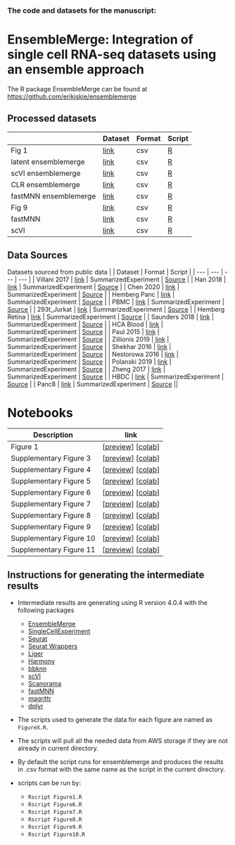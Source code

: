 ### The code and datasets for the manuscript:

# EnsembleMerge: Integration of single cell RNA-seq datasets using an ensemble approach

The R package EnsembleMerge can be found at https://github.com/erikjskie/ensemblemerge

## Processed datasets

| | Dataset | Format | Script | 
| --- | --- | --- | --- | 
| Fig 1| [link](https://s3.msi.umn.edu/skiex003/datasets/EnsembleMerge/fig1.csv) | csv | [R](https://github.com/erikjskie/ensemblemerge_manuscript/blob/main/Figure1.R) |
| latent ensemblemerge | [link](https://s3.msi.umn.edu/skiex003/datasets/EnsembleMerge/latent_ensemblemerge.csv) | csv | [R](https://github.com/erikjskie/ensemblemerge_manuscript/blob/main/Figure6.R) |
| scVI ensemblemerge | [link](https://s3.msi.umn.edu/skiex003/datasets/EnsembleMerge/SCVI_ensemblemerge.csv) | csv | [R](https://github.com/erikjskie/ensemblemerge_manuscript/blob/main/Figure7.R) |
| CLR ensemblemerge | [link](https://s3.msi.umn.edu/skiex003/datasets/EnsembleMerge/CLR_normalization.csv) | csv | [R](https://github.com/erikjskie/ensemblemerge_manuscript/blob/main/Figure8.R) |
| fastMNN ensemblemerge | [link](https://s3.msi.umn.edu/skiex003/datasets/EnsembleMerge/Methods_EnsembleMerge.csv) | csv | [R](https://github.com/erikjskie/ensemblemerge_manuscript/blob/main/Figure10.R) |
| Fig 9 | [link](https://s3.msi.umn.edu/skiex003/datasets/EnsembleMerge/fig9.csv) | csv | [R](https://github.com/erikjskie/ensemblemerge_manuscript/blob/main/Figure9.R) |
| fastMNN | [link](https://s3.msi.umn.edu/skiex003/datasets/EnsembleMerge/fastMNN.csv) | csv | [R](https://github.com/erikjskie/ensemblemerge_manuscript/blob/main/fastMNN.R) |
| scVI | [link](https://s3.msi.umn.edu/skiex003/datasets/EnsembleMerge/scVI.csv) | csv | [R](https://github.com/erikjskie/ensemblemerge_manuscript/blob/main/scVI.R) ||

## Data Sources
Datasets sourced from public data
| | Dataset | Format | Script | 
| --- | --- | --- | --- | 
| Villani 2017 | [link](https://s3.msi.umn.edu/skiex003/datasets/dataset=JC_benchmark_scRNAseq_version=20211008a/dataset_1.rds) | SummarizedExperiment | [Source](https://hub.docker.com/r/jinmiaochenlab/batch-effect-removal-benchmarking) |
| Han 2018 | [link](https://s3.msi.umn.edu/skiex003/datasets/dataset=JC_benchmark_scRNAseq_version=20211008a/dataset_2.rds) | SummarizedExperiment | [Source](https://hub.docker.com/r/jinmiaochenlab/batch-effect-removal-benchmarking) |
| Chen 2020 | [link](https://s3.msi.umn.edu/skiex003/datasets/dataset=JC_benchmark_scRNAseq_version=20211008a/dataset_3.rds) | SummarizedExperiment | [Source](https://hub.docker.com/r/jinmiaochenlab/batch-effect-removal-benchmarking) |
| Hemberg Panc | [link](https://s3.msi.umn.edu/skiex003/datasets/dataset=JC_benchmark_scRNAseq_version=20211008a/dataset_4.rds) | SummarizedExperiment | [Source](https://hub.docker.com/r/jinmiaochenlab/batch-effect-removal-benchmarking) |
| PBMC | [link](https://s3.msi.umn.edu/skiex003/datasets/dataset=JC_benchmark_scRNAseq_version=20211008a/dataset_5.rds) | SummarizedExperiment | [Source](https://hub.docker.com/r/jinmiaochenlab/batch-effect-removal-benchmarking) |
| 293t_Jurkat | [link](https://s3.msi.umn.edu/skiex003/datasets/dataset=JC_benchmark_scRNAseq_version=20211008a/dataset_6.rds) | SummarizedExperiment | [Source](https://hub.docker.com/r/jinmiaochenlab/batch-effect-removal-benchmarking) |
| Hemberg Retina | [link](https://s3.msi.umn.edu/skiex003/datasets/dataset=JC_benchmark_scRNAseq_version=20211008a/dataset_7.rds) | SummarizedExperiment | [Source](https://hub.docker.com/r/jinmiaochenlab/batch-effect-removal-benchmarking) |
| Saunders 2018 | [link](https://s3.msi.umn.edu/skiex003/datasets/dataset=JC_benchmark_scRNAseq_version=20211008a/dataset_8.rds) | SummarizedExperiment | [Source](https://hub.docker.com/r/jinmiaochenlab/batch-effect-removal-benchmarking) |
| HCA Blood | [link](https://s3.msi.umn.edu/skiex003/datasets/dataset=JC_benchmark_scRNAseq_version=20211008a/dataset_9.rds) | SummarizedExperiment | [Source](https://hub.docker.com/r/jinmiaochenlab/batch-effect-removal-benchmarking) |
| Paul 2015 | [link](https://s3.msi.umn.edu/skiex003/datasets/dataset=JC_benchmark_scRNAseq_version=20211008a/dataset_10.rds) | SummarizedExperiment | [Source](https://hub.docker.com/r/jinmiaochenlab/batch-effect-removal-benchmarking) |
| Zillionis 2019 | [link](https://s3.msi.umn.edu/skiex003/datasets/dataset=JC_benchmark_scRNAseq_version=20211008a/dataset_12.rds) | SummarizedExperiment | [Source](https://hub.docker.com/r/jinmiaochenlab/batch-effect-removal-benchmarking) |
| Shekhar 2016 | [link](https://s3.msi.umn.edu/skiex003/datasets/dataset=JC_benchmark_scRNAseq_version=20211008a/dataset_13.rds) | SummarizedExperiment | [Source](https://hub.docker.com/r/jinmiaochenlab/batch-effect-removal-benchmarking) |
| Nestorowa 2016 | [link](https://s3.msi.umn.edu/skiex003/datasets/dataset=JC_benchmark_scRNAseq_version=20211008a/dataset_14.rds) | SummarizedExperiment | [Source](https://hub.docker.com/r/jinmiaochenlab/batch-effect-removal-benchmarking) |
| Polanski 2019 | [link](https://s3.msi.umn.edu/skiex003/datasets/dataset=JC_benchmark_scRNAseq_version=20211008a/dataset_15.rds) | SummarizedExperiment | [Source](https://hub.docker.com/r/jinmiaochenlab/batch-effect-removal-benchmarking) |
| Zheng 2017 | [link](https://s3.msi.umn.edu/skiex003/datasets/dataset=JC_benchmark_scRNAseq_version=20211008a/dataset_16.rds) | SummarizedExperiment | [Source](https://hub.docker.com/r/jinmiaochenlab/batch-effect-removal-benchmarking) |
| HBDC | [link](https://s3.msi.umn.edu/skiex003/datasets/dataset=JC_benchmark_scRNAseq_version=20211008a/dataset_17.rds) | SummarizedExperiment | [Source](https://github.com/satijalab/seurat-data) |
| Panc8 | [link](https://s3.msi.umn.edu/skiex003/datasets/dataset=JC_benchmark_scRNAseq_version=20211008a/dataset_18.rds) | SummarizedExperiment | [Source](https://github.com/satijalab/seurat-data) ||

# Notebooks
| Description | link |  
| --- | --- |
| Figure 1 | [[preview](Fig1.ipynb)] [[colab](https://colab.research.google.com/github/erikjskie/ensemblemerge_manuscript/blob/main/Fig1.ipynb)]|
| Supplementary Figure 3 | [[preview](Supplementary_Fig3.ipynb)] [[colab](https://colab.research.google.com/github/erikjskie/ensemblemerge_manuscript/blob/main/Supplementary_Fig3.ipynb)]|
| Supplementary Figure 4 | [[preview](Supplementarty_Fig4.ipynb)] [[colab](https://colab.research.google.com/github/erikjskie/ensemblemerge_manuscript/blob/main/Supplementarty_Fig4.ipynb)]|
| Supplementary Figure 5 | [[preview](supplementary_Fig5.ipynb)] [[colab](https://colab.research.google.com/github/erikjskie/ensemblemerge_manuscript/blob/main/supplementary_Fig5.ipynb)]|
| Supplementary Figure 6 | [[preview](Supplementary_Fig6.ipynb)] [[colab](https://colab.research.google.com/github/erikjskie/ensemblemerge_manuscript/blob/main/Supplementary_Fig6.ipynb)]|
| Supplementary Figure 7 | [[preview](Supplementary_Fig7.ipynb)] [[colab](https://colab.research.google.com/github/erikjskie/ensemblemerge_manuscript/blob/main/Supplementary_Fig7.ipynb)]|
| Supplementary Figure 8 | [[preview](Supplementary_Fig8.ipynb)] [[colab](https://colab.research.google.com/github/erikjskie/ensemblemerge_manuscript/blob/main/Supplementary_Fig8.ipynb)]|
| Supplementary Figure 9 | [[preview](Supplementary_Fig9.ipynb)] [[colab](https://colab.research.google.com/github/erikjskie/ensemblemerge_manuscript/blob/main/Supplementary_Fig9.ipynb)]|
| Supplementary Figure 10 | [[preview](Supplementary_Fig10.ipynb)] [[colab](https://colab.research.google.com/github/erikjskie/ensemblemerge_manuscript/blob/main/Supplementary_Fig10.ipynb)]|
| Supplementary Figure 11 | [[preview](Supplementary_Fig11.ipynb)] [[colab](https://colab.research.google.com/github/erikjskie/ensemblemerge_manuscript/blob/main/Supplementary_Fig11.ipynb)]|

## Instructions for generating the intermediate results

* Intermediate results are generating using R version 4.0.4 with the following packages
  * [EnsembleMerge](https://github.com/erikjskie/ensemblemerge)
  * [SingleCellExperiment](https://bioconductor.org/packages/release/bioc/html/SingleCellExperiment.html)
  * [Seurat](https://cran.r-project.org/web/packages/Seurat/index.html)
  * [Seurat Wrappers](https://github.com/satijalab/seurat-wrappers)
  * [Liger](https://github.com/welch-lab/liger)
  * [Harmony](https://github.com/immunogenomics/harmony)
  * [bbknn](https://github.com/Teichlab/bbknn)
  * [scVI](https://scvi-tools.org/)
  * [Scanorama](https://github.com/brianhie/scanorama)
  * [fastMNN](https://github.com/LTLA/batchelor)
  * [magrittr](https://cran.r-project.org/web/packages/magrittr/index.html)
  * [dplyr](https://cran.r-project.org/web/packages/dplyr/index.html)

* The scripts used to generate the data for each figure are named as ```FigureX.R```.
* The scripts will pull all the needed data from AWS storage if they are not already in current directory.
* By default the script runs for ensemblemerge and produces the results in .csv format with the same name as the script in the current directory.
* scripts can be run by:
  *  ```Rscript Figure1.R```
  *  ```Rscript Figure6.R```
  *  ```Rscript Figure7.R```
  *  ```Rscript Figure8.R```
  *  ```Rscript Figure9.R```
  *  ```Rscript Figure10.R```


